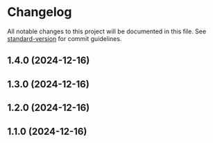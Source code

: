 # Changelog

All notable changes to this project will be documented in this file. See [standard-version](https://github.com/conventional-changelog/standard-version) for commit guidelines.

## 1.4.0 (2024-12-16)

## 1.3.0 (2024-12-16)

## 1.2.0 (2024-12-16)

## 1.1.0 (2024-12-16)
